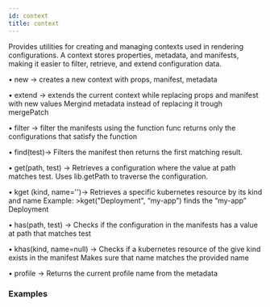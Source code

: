 ```yaml
---
id: context
title: context
---
```

Provides utilities for creating and managing contexts used in rendering configurations. A context stores properties, metadata, and manifests, making it easier to filter, retrieve, and extend configuration data.


• new → creates a new context with props, manifest, metadata

• extend → 
extends the current context while replacing props and manifest
with new values
Mergind metadata instead of replacing it trough mergePatch

• filter →
filter the manifests using the function func
returns only the configurations that satisfy the function

• find(test)→
Filters the manifest then returns the first matching result.

• get(path, test) → Retrieves a configuration where the value at path matches test.
Uses lib.getPath to traverse the configuration.

• kget (kind, name='')→
Retrieves a specific kubernetes resource by its kind and name
Example: >kget("Deployment", “my-app”) finds the “my-app” Deployment

• has(path, test) →
Checks if the configuration in the manifests has a value at path that matches test

• khas(kind, name=null) →
Checks if a kubernetes resource of the give kind exists in the manifest
Makes sure that name matches the provided name

• profile →
Returns the current profile name from the metadata

### Examples